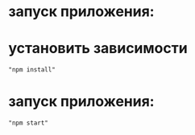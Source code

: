 # запуск приложения:
# установить зависимости
    "npm install"
# запуск приложения:
    "npm start"

